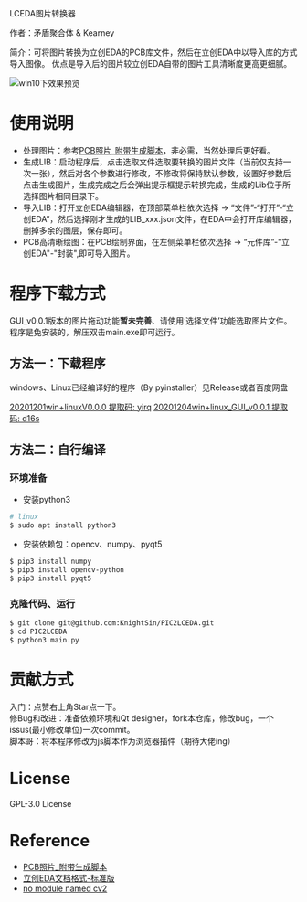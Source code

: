 LCEDA图片转换器

作者：矛盾聚合体 & Kearney

简介：可将图片转换为立创EDA的PCB库文件，然后在立创EDA中以导入库的方式导入图像。
优点是导入后的图片较立创EDA自带的图片工具清晰度更高更细腻。

![win10下效果预览](https://image.lceda.cn/pullimage/2sn0T1YLOZSa1gTZYOoLbB2pJrnzIGx8H9TDlWlr.png)

# 使用说明
- 处理图片：参考[PCB照片_附带生成脚本](https://lceda.cn/Knight_Sin/PCBzhao-pian)，非必需，当然处理后更好看。
- 生成LIB：启动程序后，点击选取文件选取要转换的图片文件（当前仅支持一次一张），然后对各个参数进行修改，不修改将保持默认参数，设置好参数后点击生成图片，生成完成之后会弹出提示框提示转换完成，生成的Lib位于所选择图片相同目录下。  
- 导入LIB：打开立创EDA编辑器，在顶部菜单栏依次选择 -> “文件”-“打开”-“立创EDA”，然后选择刚才生成的LIB_xxx.json文件，在EDA中会打开库编辑器，删掉多余的图层，保存即可。
- PCB高清晰绘图：在PCB绘制界面，在左侧菜单栏依次选择 -> “元件库”-"立创EDA"-"封装",即可导入图片。
# 程序下载方式
GUI_v0.0.1版本的图片拖动功能**暂未完善**、请使用‘选择文件’功能选取图片文件。程序是免安装的，解压双击main.exe即可运行。

## 方法一：下载程序
windows、Linux已经编译好的程序（By pyinstaller）见Release或者百度网盘

[20201201win+linuxV0.0.0 提取码: yirq](https://pan.baidu.com/s/1uG6g0DEBkowuJXRK9za9VA)
[20201204win+linux_GUI_v0.0.1 提取码: d16s](https://pan.baidu.com/s/1RLmTxRCp_XaVfVA_X4VKsA )
## 方法二：自行编译
### 环境准备
- 安装python3
```bash
# linux
$ sudo apt install python3
```
- 安装依赖包：opencv、numpy、pyqt5
```bash
$ pip3 install numpy
$ pip3 install opencv-python
$ pip3 install pyqt5
```
### 克隆代码、运行
```bash
$ git clone git@github.com:KnightSin/PIC2LCEDA.git
$ cd PIC2LCEDA
$ python3 main.py
```
# 贡献方式
入门：点赞右上角Star点一下。  
修Bug和改进：准备依赖环境和Qt designer，fork本仓库，修改bug，一个issus(最小修改单位)一次commit。  
脚本哥：将本程序修改为js脚本作为浏览器插件（期待大佬ing）
# License
GPL-3.0 License
# Reference
- [PCB照片_附带生成脚本](https://lceda.cn/Knight_Sin/PCBzhao-pian)
- [立创EDA文档格式-标准版](https://docs.lceda.cn/cn/DocumentFormat/EasyEDA-Format-Standard/index.html)
- [no module named cv2](https://www.cnblogs.com/zjutzz/p/11944662.html)
